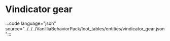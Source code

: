 # Vindicator gear

:::code language="json" source="../../../VanilliaBehaviorPack/loot_tables/entities/vindicator_gear.json":::